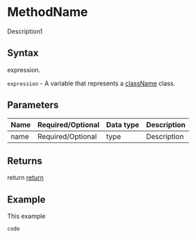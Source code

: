 # MethodName

Description1

## Syntax

expression.

`expression` - A variable that represents a [className](../classLink.md) class.

## Parameters

| **Name** | **Required/Optional** | **Data type** | **Description** |
| ------------- | ------------- | ------------- | ------------- |
| name | Required/Optional | type | Description |

## Returns

return
[return](../../todo_link)

## Example

This example

```javascript
code
```